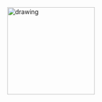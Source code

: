 <img src="[https://icon-library.com/images/react-icon/react-icon-29.jpg]" alt="drawing" width="200"/>
